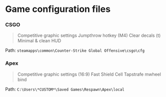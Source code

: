 # Game configuration files

### CSGO

> Competitive graphic settings
> Jumpthrow hotkey (M4)
> Clear decals (t)
> Minimal & clean HUD

Path:
```steamapps\common\Counter-Strike Global Offensive\csgo\cfg```

### Apex

> Competitive graphic settings (16:9)
> Fast Shield Cell
> Tapstrafe mwheel bind

Path:
```C:\Users\*CUSTOM*\Saved Games\Respawn\Apex\local```
